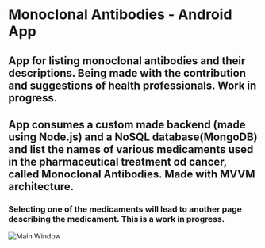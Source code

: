 # Monoclonal Antibodies - Android App
## App for listing monoclonal antibodies and their descriptions. Being made with the contribution and suggestions of health professionals. Work in progress.

## App consumes a custom made backend (made using Node.js) and a NoSQL database(MongoDB) and list the names of various medicaments used in the pharmaceutical treatment od cancer, called Monoclonal Antibodies. Made with MVVM architecture.

### Selecting one of the medicaments will lead to another page describing the medicament. This is a work in progress.

![Main Window](https://i.imgur.com/ZC3WDVN.png)
